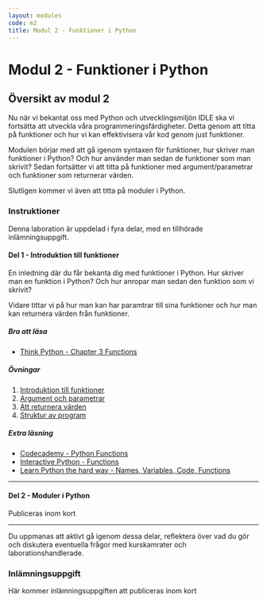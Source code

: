 ```yaml
---
layout: modules
code: m2
title: Modul 2 - Funktioner i Python
---
```


# Modul 2 - Funktioner i Python

## Översikt av modul 2

Nu när vi bekantat oss med Python och utvecklingsmiljön IDLE ska vi fortsätta att utveckla våra programmeringsfärdigheter. Detta genom att titta på funktioner och hur vi kan effektivisera vår kod genom just funktioner.

Modulen börjar med att gå igenom syntaxen för funktioner, hur skriver man funktioner i Python? Och hur använder man sedan de funktioner som man skrivit? Sedan fortsätter vi att titta på funktioner med argument/parametrar och funktioner som returnerar värden.

Slutligen kommer vi även att titta på moduler i Python.

### Instruktioner

Denna laboration är uppdelad i fyra delar, med en tillhörade inlämningsuppgift.

#### Del 1 - Introduktion till funktioner

En inledning där du får bekanta dig med funktioner i Python. Hur skriver man en funktion i Python? Och hur anropar man sedan den funktion som vi skrivit?

Vidare tittar vi på hur man kan har paramtrar till sina funktioner och hur man kan returnera värden från funktioner.

##### Bra att läsa

- [Think Python - Chapter 3  Functions](http://www.greenteapress.com/thinkpython/html/thinkpython004.html)

##### Övningar

1. [Introduktion till funktioner](exercises/L01.html)
2. [Argument och parametrar](exercises/L02.html)
3. [Att returnera värden](exercises/L03.html)
4. [Struktur av program](exercises/L04.html)

##### Extra läsning

- [Codecademy - Python Functions](http://www.codecademy.com/en/tracks/python)
- [Interactive Python - Functions](http://interactivepython.org/runestone/static/thinkcspy/Functions/functions.html)
- [Learn Python the hard way - Names, Variables, Code, Functions](http://learnpythonthehardway.org/book/ex18.html)

---

#### Del 2 - Moduler i Python

Publiceras inom kort

---

Du uppmanas att aktivt gå igenom dessa delar, reflektera över vad du gör och diskutera eventuella frågor med kurskamrater och laborationshandlerade.

### Inlämningsuppgift

Här kommer inlämningsuppgiften att publiceras inom kort